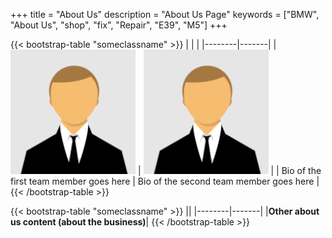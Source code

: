 +++
title = "About Us"
description = "About Us Page"
keywords = ["BMW", "About Us", "shop", "fix", "Repair", "E39", "M5"]
+++


{{< bootstrap-table "someclassname" >}}
| | |
|--------|-------|
| ![img](/img/Person2.png) | ![img](/img/Person2.png)  |
| Bio of the first team member goes here | Bio of the second team member goes here  |
{{< /bootstrap-table >}}

{{< bootstrap-table "someclassname" >}}
||
|--------|-------|
|**Other about us content (about the business)**|
{{< /bootstrap-table >}}

&nbsp;

